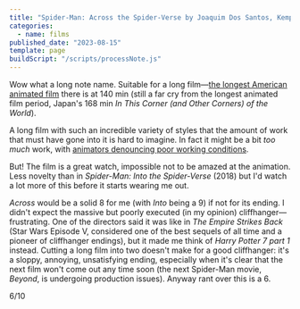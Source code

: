 ```yaml
---
title: "Spider-Man: Across the Spider-Verse by Joaquim Dos Santos, Kemp Powers and Justin K. Thompson"
categories:
  - name: films
published_date: "2023-08-15"
template: page
buildScript: "/scripts/processNote.js"
---
```


Wow what a long note name. Suitable for a long film—[the longest American animated film](https://en.wikipedia.org/wiki/List_of_longest_animated_films) there is at 140 min (still a far cry from the longest animated film period, Japan's 168 min _In This Corner (and Other Corners) of the World_).

A long film with such an incredible variety of styles that the amount of work that must have gone into it is hard to imagine. In fact it might be a bit _too much_ work, with [animators denouncing poor working conditions](https://www.vulture.com/2023/06/spider-verse-animation-four-artists-on-making-the-sequel.html).

But! The film is a great watch, impossible not to be amazed at the animation. Less novelty than in _Spider-Man: Into the Spider-Verse_ (2018) but I'd watch a lot more of this before it starts wearing me out.

_Across_ would be a solid 8 for me (with _Into_ being a 9) if not for its ending. I didn't expect the massive but poorly executed (in my opinion) cliffhanger—frustrating. One of the directors said it was like in _The Empire Strikes Back_ (Star Wars Episode V, considered one of the best sequels of all time and a pioneer of cliffhanger endings), but it made me think of _Harry Potter 7 part 1_ instead. Cutting a long film into two doesn't make for a good cliffhanger: it's a sloppy, annoying, unsatisfying ending, especially when it's clear that the next film won't come out any time soon (the next Spider-Man movie, _Beyond_, is undergoing production issues). Anyway rant over this is a 6.

6/10
